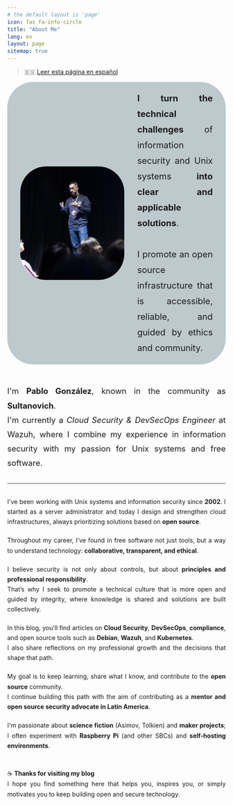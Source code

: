 ```yaml
---
# the default layout is 'page'
icon: fas fa-info-circle
title: "About Me"
lang: en
layout: page
sitemap: true
---
```


> 🇪🇸 [Leer esta página en español](/about/)

<div style="display:flex; align-items:center; gap:30px; background-color:rgba(60, 96, 105, 0.33); padding:20px 30px; border-radius:60px; margin-bottom:10px;">
  <img src="/assets/img/about.jpg" alt="about"
       style="width:240px; height:auto; border-radius:60px; flex-shrink:0;">
  <div style="flex:1;">
    <p style="font-size:1.25rem; line-height:1.8; text-align:justify; margin:0;">
      <strong>I turn the technical challenges</strong> of information security and Unix systems <strong>into clear and applicable solutions</strong>.
      <br>
      <br>
      I promote an open source infrastructure that is accessible, reliable, and guided by ethics and community.
    </p>
  </div>
</div>
<br>

<p style="font-size:1.15rem; line-height:1.8; text-align:justify;">
  I'm <strong>Pablo González</strong>, known in the community as <strong>Sultanovich</strong>.
  <br>
  I'm currently a <em>Cloud Security &amp; DevSecOps Engineer</em> at Wazuh, where I combine my experience in information security with my passion for Unix systems and free software.
</p>

<hr style="opacity:0.8; margin:30px 0;">

<p style="text-align:justify; line-height:1.65; margin-bottom:20px;">
  I've been working with Unix systems and information security since <strong>2002</strong>.  
  I started as a server administrator and today I design and strengthen cloud infrastructures,  
  always prioritizing solutions based on <strong>open source</strong>.
</p>

<p style="text-align:justify; line-height:1.65; margin-bottom:20px;">
  Throughout my career, I’ve found in free software not just tools,  
  but a way to understand technology: <strong>collaborative, transparent, and ethical</strong>.
</p>

<p style="text-align:justify; line-height:1.65; margin-bottom:20px;">
  I believe security is not only about controls, but about <strong>principles and professional responsibility</strong>.  
  <br>
  That’s why I seek to promote a technical culture that is more open and guided by integrity,  
  where knowledge is shared and solutions are built collectively.
</p>

<p style="text-align:justify; line-height:1.65; margin-bottom:20px;">
  In this blog, you'll find articles on <strong>Cloud Security</strong>, <strong>DevSecOps</strong>,  
  <strong>compliance</strong>, and open source tools such as <strong>Debian</strong>,  
  <strong>Wazuh</strong>, and <strong>Kubernetes</strong>.  
  <br>
  I also share reflections on my professional growth and the decisions that shape that path.
</p>

<p style="text-align:justify; line-height:1.65; margin-bottom:20px;">
  My goal is to keep learning, share what I know, and contribute to the <strong>open source</strong> community.  
  <br>
  I continue building this path with the aim of contributing as a <strong>mentor and open source security advocate in Latin America</strong>.
</p>

<p style="text-align:justify; line-height:1.7; margin-bottom:40px;">
  I'm passionate about <strong>science fiction</strong> (Asimov, Tolkien) and <strong>maker projects</strong>;  
  I often experiment with <strong>Raspberry Pi</strong> (and other SBCs) and <strong>self-hosting environments</strong>.
</p>

<p style="text-align:justify; line-height:1.7; margin-bottom:0px;">
  ☕ <strong>Thanks for visiting my blog</strong>   <br>
  I hope you find something here that helps you, inspires you,  
  or simply motivates you to keep building open and secure technology.
</p>
